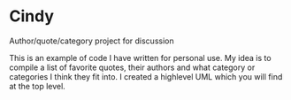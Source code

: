 Cindy
=====

Author/quote/category project for discussion

This is an example of code I have written for personal use.  My idea is to compile a list of favorite quotes, 
their authors and what category or categories I think they fit into.  I created a highlevel UML which you will
find at the top level.

